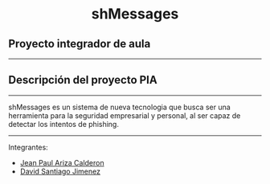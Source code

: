 <h1 align="center"> shMessages</h1>

## Proyecto integrador de aula
---
<p align="center"></p>



## Descripción del proyecto PIA
---
shMessages es un sistema de nueva tecnologia que busca ser una herramienta para la seguridad empresarial y personal, al ser capaz de detectar los intentos de phishing.



---
<p>Integrantes:</p>
<ul>
  <li><a href="https://github.com/jeanlol0123">Jean Paul Ariza Calderon</a></li>
  <li><a href="https://github.com/D4V1D16">David Santiago Jimenez</a></li>
</ul>
